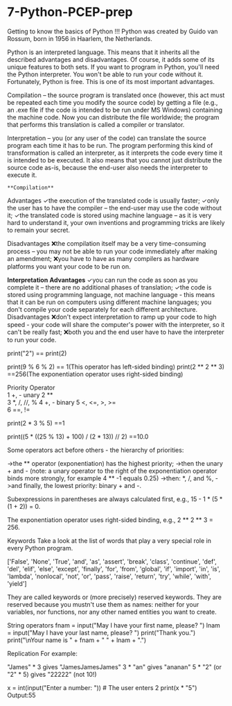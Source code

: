 # 7-Python-PCEP-prep
Getting to know the basics of Python !!!
Python was created by Guido van Rossum, born in 1956 in Haarlem, the Netherlands. 

Python is an interpreted language. This means that it inherits all the described advantages and disadvantages. Of course, it adds some of its unique features to both sets.
If you want to program in Python, you'll need the Python interpreter. You won't be able to run your code without it. Fortunately, Python is free. This is one of its most important advantages.

Compilation – the source program is translated once (however, this act must be repeated each time you modify the source code) by getting a file (e.g., an .exe file if the code is intended to be run under MS Windows) containing the machine code. Now you can distribute the file worldwide; the program that performs this translation is called a compiler or translator.

Interpretation – you (or any user of the code) can translate the source program each time it has to be run. The program performing this kind of transformation is called an interpreter, as it interprets the code every time it is intended to be executed. It also means that you cannot just distribute the source code as-is, because the end-user also needs the interpreter to execute it.

	**Compilation**
Advantages
✓the execution of the translated code is usually faster;
✓only the user has to have the compiler – the end-user may use the code without it;
✓the translated code is stored using machine language – as it is very hard to understand it, your own inventions and programming tricks are likely to remain your secret.

Disadvantages
❌the compilation itself may be a very time-consuming process – you may not be able to run your code immediately after making an amendment;
❌you have to have as many compilers as hardware platforms you want your code to be run on.

**Interpretation**
**Advantages**
✓you can run the code as soon as you complete it – there are no additional phases of translation;
✓the code is stored using programming language, not machine language - this means that it can be run on computers using different machine languages; you don't compile your code separately for each different architecture.
Disadvantages
❌don't expect interpretation to ramp up your code to high speed - your code will share the computer's power with the interpreter, so it can't be really fast;
❌both you and the end user have to have the interpreter to run your code.

print("2") == print(2)

print(9 % 6 % 2) == 1(This operator has left-sided binding)
print(2 ** 2 ** 3) ==256(The exponentiation operator uses right-sided binding)


Priority	Operator	
1	+, -	unary
2	**	
3	*, /, //, %	
4	+, -	binary
5	<, <=, >, >=	
6	==, !=	


print(2 * 3 % 5) ==1

print((5 * ((25 % 13) + 100) / (2 * 13)) // 2) ==10.0

Some operators act before others - the hierarchy of priorities:

->the ** operator (exponentiation) has the highest priority;
->then the unary + and - (note: a unary operator to the right of the exponentiation operator binds more strongly, for example 4 ** -1 equals 0.25)
->then: *, /, and %,
->and finally, the lowest priority: binary + and -.

Subexpressions in parentheses are always calculated first, e.g., 15 - 1 * (5 * (1 + 2)) = 0.

The exponentiation operator uses right-sided binding, e.g., 2 ** 2 ** 3 = 256.

Keywords
Take a look at the list of words that play a very special role in every Python program.

['False', 'None', 'True', 'and', 'as', 'assert', 'break', 'class', 'continue', 'def', 'del', 'elif', 'else', 'except', 'finally', 'for', 'from', 'global', 'if', 'import', 'in', 'is', 'lambda', 'nonlocal', 'not', 'or', 'pass', 'raise', 'return', 'try', 'while', 'with', 'yield']

They are called keywords or (more precisely) reserved keywords. They are reserved because you mustn't use them as names: neither for your variables, nor functions, nor any other named entities you want to create.

String operators
fnam = input("May I have your first name, please? ")
lnam = input("May I have your last name, please? ")
print("Thank you.")
print("\nYour name is " + fnam + " " + lnam + ".")

Replication
For example:

"James" * 3 gives "JamesJamesJames"
3 * "an" gives "ananan"
5 * "2" (or "2" * 5) gives "22222" (not 10!)

x = int(input("Enter a number: ")) # The user enters 2
print(x * "5")
Output:55


